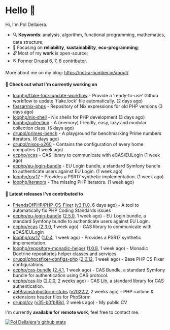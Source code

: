 # Hello 👋

Hi, I'm Pol Dellaiera.

- 🔍 **Keywords**: analysis, algorithm, functional programming, mathematics, data structure;
- 🎯 Focusing on **reliability**, **sustainability**, **eco-programming**;
- 🔓 Most of my **work** is open-source;
- ⛏️ Former Drupal 6, 7, 8 contributor.

More about me on my blog: https://not-a-number.io/about/

#### 👷 Check out what I'm currently working on

- [loophp/flake-lock-update-workflow](https://github.com/loophp/flake-lock-update-workflow) - Provide a &#39;ready-to-use&#39; Github workflow to update &#39;flake.lock&#39; file automatically. (2 days ago)
- [fossar/nix-phps](https://github.com/fossar/nix-phps) - Repository of Nix expressions for old PHP versions (3 days ago)
- [loophp/nix-shell](https://github.com/loophp/nix-shell) - Nix shells for PHP development (3 days ago)
- [loophp/collection](https://github.com/loophp/collection) - A (memory) friendly, easy, lazy and modular collection class. (5 days ago)
- [drupol/primes-bench](https://github.com/drupol/primes-bench) - A playground for benchmarking Prime numbers iterators. (6 days ago)
- [drupol/nixos-x260](https://github.com/drupol/nixos-x260) - Contains the configuration of every home computers (1 week ago)
- [ecphp/ecas](https://github.com/ecphp/ecas) - CAS library to communicate with eCAS/EULogin (1 week ago)
- [ecphp/eu-login-bundle](https://github.com/ecphp/eu-login-bundle) - EU Login bundle, a standard Symfony bundle to authenticate users against EU Login. (1 week ago)
- [loophp/psr17](https://github.com/loophp/psr17) - Provides a PSR17 synthetic implementation. (1 week ago)
- [loophp/iterators](https://github.com/loophp/iterators) - The missing PHP iterators. (1 week ago)

#### 🔭 Latest releases I've contributed to

- [FriendsOfPHP/PHP-CS-Fixer](https://github.com/FriendsOfPHP/PHP-CS-Fixer) ([v3.11.0](https://github.com/FriendsOfPHP/PHP-CS-Fixer/releases/tag/v3.11.0), 6 days ago) - A tool to automatically fix PHP Coding Standards issues
- [ecphp/eu-login-bundle](https://github.com/ecphp/eu-login-bundle) ([2.5.0](https://github.com/ecphp/eu-login-bundle/releases/tag/2.5.0), 1 week ago) - EU Login bundle, a standard Symfony bundle to authenticate users against EU Login.
- [ecphp/ecas](https://github.com/ecphp/ecas) ([2.3.0](https://github.com/ecphp/ecas/releases/tag/2.3.0), 1 week ago) - CAS library to communicate with eCAS/EULogin
- [loophp/psr17](https://github.com/loophp/psr17) ([1.0.4](https://github.com/loophp/psr17/releases/tag/1.0.4), 1 week ago) - Provides a PSR17 synthetic implementation.
- [loophp/repository-monadic-helper](https://github.com/loophp/repository-monadic-helper) ([1.0.8](https://github.com/loophp/repository-monadic-helper/releases/tag/1.0.8), 1 week ago) - Monadic Doctrine repositories helper classes and services.
- [drupol/phpcsfixer-configs-php](https://github.com/drupol/phpcsfixer-configs-php) ([2.0.12](https://github.com/drupol/phpcsfixer-configs-php/releases/tag/2.0.12), 1 week ago) - Base PHP CS Fixer configurations.
- [ecphp/cas-bundle](https://github.com/ecphp/cas-bundle) ([2.4.1](https://github.com/ecphp/cas-bundle/releases/tag/2.4.1), 1 week ago) - CAS Bundle, a standard Symfony bundle for authentication using CAS protocol.
- [ecphp/cas-lib](https://github.com/ecphp/cas-lib) ([2.0.0](https://github.com/ecphp/cas-lib/releases/tag/2.0.0), 2 weeks ago) - CAS Lib, a standard library for CAS authentication.
- [JetBrains/phpstorm-stubs](https://github.com/JetBrains/phpstorm-stubs) ([v2022.2](https://github.com/JetBrains/phpstorm-stubs/releases/tag/v2022.2), 2 weeks ago) - PHP runtime &amp; extensions header files for PhpStorm
- [drupol/cv](https://github.com/drupol/cv) ([v35-b0fb88d](https://github.com/drupol/cv/releases/tag/v35-b0fb88d), 2 weeks ago) - My public CV

I'm currently **available for remote work**, feel free to contact me.

[![Pol Dellaiera's github stats](https://github-readme-stats.vercel.app/api?username=drupol&count_private=true&show_icons=true)](https://github.com/drupol)
